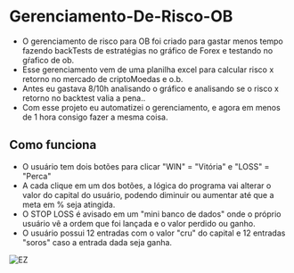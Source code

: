 # Gerenciamento-De-Risco-OB

- O gerenciamento de risco para OB foi criado para gastar menos tempo fazendo backTests de estratégias no gráfico de Forex e testando no gŕafico de ob. 
- Esse gerenciamento vem de uma planilha excel para calcular risco x retorno no mercado de criptoMoedas e o.b.
- Antes eu gastava 8/10h analisando o gráfico e analisando se o risco x retorno no backtest valia a pena.. 
- Com esse projeto eu automatizei o gerenciamento, e agora em menos de 1 hora consigo fazer a mesma coisa.

## Como funciona
- O usuário tem dois botões para clicar "WIN" = "Vitória" e "LOSS" = "Perca"
- A cada clique em um dos botões, a lógica do programa vai alterar o valor do capital do usuário, podendo diminuir ou aumentar até que a meta em % seja atingida.
- O STOP LOSS é avisado em um "mini banco de dados" onde o próprio usuário vê a ordem que foi lançada e o valor perdido ou ganho.
- O usuário possui 12 entradas com o valor "cru" do capital e 12 entradas "soros" caso a entrada dada seja ganha.
   

![EZ](https://user-images.githubusercontent.com/81877732/129731693-cc504ca8-f65e-44f3-b323-31c2f92480ed.gif)
